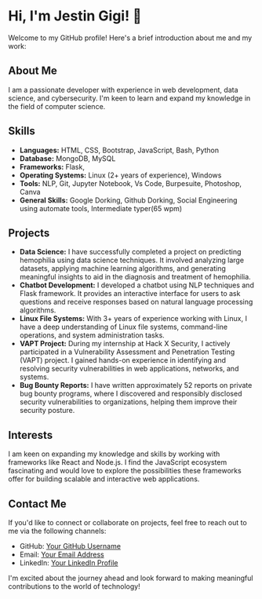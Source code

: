 # Hi, I'm Jestin Gigi! 👋

Welcome to my GitHub profile! Here's a brief introduction about me and my work:

## About Me
I am a passionate developer with experience in web development, data science, and cybersecurity. I'm keen to learn and expand my knowledge in the field of computer science.

## Skills
- **Languages:** HTML, CSS, Bootstrap, JavaScript, Bash, Python
- **Database:** MongoDB, MySQL
- **Frameworks:** Flask, 
- **Operating Systems:** Linux (2+ years of experience), Windows
- **Tools:** NLP, Git, Jupyter Notebook, Vs Code, Burpesuite, Photoshop, Canva
- **General Skills:** Google Dorking, Github Dorking, Social Engineering using automate tools, Intermediate typer(65 wpm)

## Projects
- **Data Science:** I have successfully completed a project on predicting hemophilia using data science techniques. It involved analyzing large datasets, applying machine learning algorithms, and generating meaningful insights to aid in the diagnosis and treatment of hemophilia.
- **Chatbot Development:** I developed a chatbot using NLP techniques and Flask framework. It provides an interactive interface for users to ask questions and receive responses based on natural language processing algorithms.
- **Linux File Systems:** With 3+ years of experience working with Linux, I have a deep understanding of Linux file systems, command-line operations, and system administration tasks.
- **VAPT Project:** During my internship at Hack X Security, I actively participated in a Vulnerability Assessment and Penetration Testing (VAPT) project. I gained hands-on experience in identifying and resolving security vulnerabilities in web applications, networks, and systems.
- **Bug Bounty Reports:** I have written approximately 52 reports on private bug bounty programs, where I discovered and responsibly disclosed security vulnerabilities to organizations, helping them improve their security posture.

## Interests
I am keen on expanding my knowledge and skills by working with frameworks like React and Node.js. I find the JavaScript ecosystem fascinating and would love to explore the possibilities these frameworks offer for building scalable and interactive web applications.

## Contact Me
If you'd like to connect or collaborate on projects, feel free to reach out to me via the following channels:

- GitHub: [Your GitHub Username](https://github.com/YourGitHubUsername)
- Email: [Your Email Address](mailto:your.email@example.com)
- LinkedIn: [Your LinkedIn Profile](https://www.linkedin.com/in/your-linkedin-profile)

I'm excited about the journey ahead and look forward to making meaningful contributions to the world of technology!
